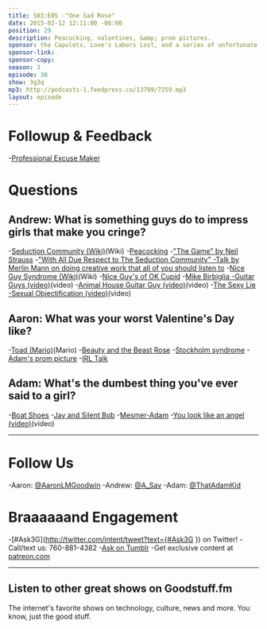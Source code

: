 ```yaml
---
title: S03:E05 -"One Sad Rose"
date: 2015-02-12 12:11:00 -06:00
position: 29
description: Peacocking, valentines, &amp; prom pictures.
sponsor: the Capulets, Love's Labors Lost, and a series of unfortunate events.
sponsor-link: 
sponsor-copy: 
season: 3
episode: 30
show: 3g3q
mp3: http://podcasts-1.feedpress.co/13789/7259.mp3
layout: episode
---
```


# Followup &amp; Feedback
-[Professional Excuse Maker](http://www.spjpgrd.com/professional-excuse-maker/)

# Questions

## Andrew: What is something guys do to impress girls that make you cringe?
-[Seduction Community (Wiki)](http://en.wikipedia.org/wiki/Seduction_community)(Wiki)
-[Peacocking](http://www.the-alpha-lounge.com/peacocking.html)
-["The Game" by Neil Strauss](http://amzn.com/0061995320)
-["With All Due Respect to The Seduction Community" -Talk by Merlin Mann on doing creative work that all of you should listen to](http://www.maximumfun.org/sound-young-america/maxfuncon-merlin-mann-doing-creative-work-sound-young-america)
-[Nice Guy Syndrome (Wiki)](http://geekfeminism.wikia.com/wiki/Nice_Guy_syndrome)(Wiki)
-[Nice Guy's of OK Cupid](http://okcupidsniceguys.tumblr.com)
-[Mike Birbiglia -Guitar Guys (video)](http://www.cc.com/video-clips/vl41bl/comedy-central-presents-guitar-guy)(video)
-[Animal House Guitar Guy (video)](http://youtu.be/NqpNQ9AJYgU)(video)
-[The Sexy Lie -Sexual Objectification (video)](https://www.youtube.com/watch?v=kMS4VJKekW8&spfreload=10)(video)

## Aaron: What was your worst Valentine's Day like?
-[Toad (Mario)](http://en.wikipedia.org/wiki/Toad_(Mario))(Mario)
-[Beauty and the Beast Rose](http://giphy.com/gifs/disney-beauty-rose-VKWd9fDZwdbj2)
-[Stockholm syndrome](http://en.wikipedia.org/wiki/Stockholm_syndrome)
-[Adam's prom picture](https://www.dropbox.com/s/gxw9icxn2nf2tsc/S03E05%20-%20Adam%20Prom.jpg?dl=0)
-[IRL Talk](http://www.irltalk.com)

## Adam: What's the dumbest thing you've ever said to a girl?
-[Boat Shoes](http://www.zappos.com/boat-shoes)
-[Jay and Silent Bob](http://en.wikipedia.org/wiki/Jay_and_Silent_Bob)
-[Mesmer-Adam](https://www.dropbox.com/s/3kfga0va0t7dwbu/S03E05%20-%20Adam%20HS.jpg?dl=0)
-[You look like an angel (video)](http://youtu.be/T-lyR3DcbzQ)(video)

***

# Follow Us
-Aaron: [@AaronLMGoodwin](http://twitter.com/aaronlmgoodwin)
-Andrew: [@A_Sav](http://twitter.com/a_sav)
-Adam: [@ThatAdamKid](http://twitter.com/thatadamkid)

# Braaaaaand Engagement
-[#Ask3G](http://twitter.com/intent/tweet?text={#Ask3G }) on Twitter!
-Call/text us: 760-881-4382
-[Ask on Tumblr](http://3g3q.co/ask)
-Get exclusive content at [patreon.com](http://www.patreon.com/3g3q)

***

## Listen to other great shows on Goodstuff.fm
The internet's favorite shows on technology, culture, news and more. You know, just the good stuff.
